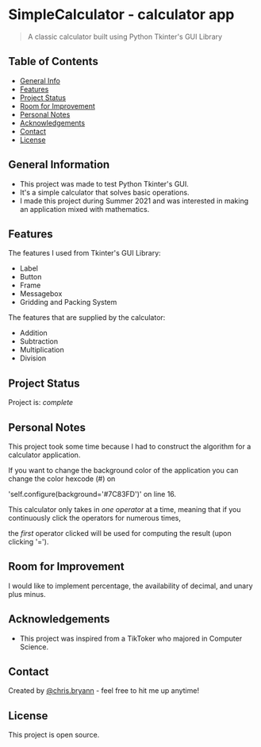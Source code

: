 # SimpleCalculator - calculator app
> A classic calculator built using Python Tkinter's GUI Library

## Table of Contents
* [General Info](#general-information)
* [Features](#features)
* [Project Status](#project-status)
* [Room for Improvement](#room-for-improvement)
* [Personal Notes](#personal-notes)
* [Acknowledgements](#acknowledgements)
* [Contact](#contact)
* [License](#license)

## General Information
- This project was made to test Python Tkinter's GUI.
- It's a simple calculator that solves basic operations.
- I made this project during Summer 2021 and was interested in making an application mixed with mathematics.

## Features
The features I used from Tkinter's GUI Library:
- Label
- Button
- Frame
- Messagebox
- Gridding and Packing System

The features that are supplied by the calculator:
- Addition
- Subtraction
- Multiplication
- Division

## Project Status
Project is: _complete_

## Personal Notes
This project took some time because I had to construct the algorithm for a calculator application.

If you want to change the background color of the application you can change the color hexcode (#) on

'self.configure(background='#7C83FD')' on line 16.

This calculator only takes in *one operator* at a time, meaning that if you continuously click the operators for numerous times,

the *first* operator clicked will be used for computing the result (upon clicking '=').

## Room for Improvement
I would like to implement percentage, the availability of decimal, and unary plus minus.

## Acknowledgements
- This project was inspired from a TikToker who majored in Computer Science.

## Contact
Created by [@chris.bryann](https://www.instagram.com/chris.bryann) - feel free to hit me up anytime!

## License
This project is open source.
